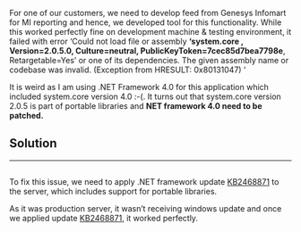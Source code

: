 
For one of our customers, we need to develop feed from Genesys Infomart for MI reporting and hence, we developed tool for this functionality. While this worked perfectly fine on development machine & testing environment, it failed with error &#8216;Could not load file or assembly **&#8216;system.core , Version=2.0.5.0, Culture=neutral, PublicKeyToken=7cec85d7bea7798e**, Retargetable=Yes&#8217; or one of its dependencies. The given assembly name or codebase was invalid. (Exception from HRESULT: 0x80131047) &#8216;

It is weird as I am using .NET Framework 4.0 for this application which included system.core version 4.0 :-(. It turns out that system.core version 2.0.5 is part of portable libraries and **NET framework 4.0 need to be patched.**

## Solution

* * *

## 

To fix this issue, we need to apply .NET framework update [KB2468871](http://support.microsoft.com/kb/2468871 "KB2468871") to the server, which includes support for portable libraries.

As it was production server, it wasn&#8217;t receiving windows update and once we applied update [KB2468871](http://support.microsoft.com/kb/2468871 "KB2468871"), it worked perfectly.